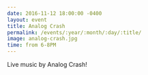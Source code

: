 ```yaml
---
date: 2016-11-12 18:00:00 -0400
layout: event
title: Analog Crash
permalink: /events/:year/:month/:day/:title/
image: analog-crash.jpg
time: from 6-8PM
---
```


Live music by Analog Crash!